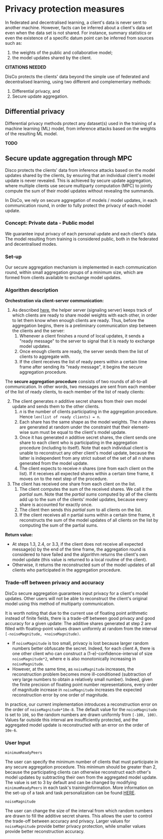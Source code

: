 # Privacy protection measures

In federated and decentralised learning, a client's data is never sent to another machine. However, facts can be inferred about a client's data set even when the data set is not shared. For instance, summary statistics or even the existence of a specific datum point can be inferred from sources such as:
1. the weights of the public and collaborative model;
2. the model updates shared by the client.

**CITATIONS NEEDED**

DisCo protects the clients' data beyond the simple use of federated and decentralised learning, using two different and complementary methods: 
1. Differential privacy, and
2. Secure update aggregation.

## Differential privacy

Differential privacy methods protect any dataset(s) used in the training of a machine learning (ML) model, from inference attacks based on the weights of the resulting ML model.

**TODO**

## Secure update aggregation through MPC

Disco protects the clients' data from inference attacks based on the model updates shared by the clients, by ensuring that an individual client's model update is never revealed. This is achieved by secure update aggregation, where multiple clients use secure multiparty computation (MPC) to jointly compute the sum of their model updates without revealing the summands.

In DisCo, we rely on secure aggregation of models / model updates, in each communication round, in order to fully protect the privacy of each model update. 

### Concept: Private data - Public model

We guarantee input privacy of each personal update and each client's data. 
The model resulting from training is considered public, both in the federated and decentralised modes.

### Set-up

Our secure aggregation mechanism is implemented in each communication round, within small aggregation groups of a minimum size, which are formed from clients available to exchange model updates. 

### Algorithm description

**Orchestration via client-server communication:**
1. As described [here](./ARCHITECTURE.md#server), the helper server (signaling server) keeps track of which clients are ready to share model weights with each other, in order to let them know when enough clients are ready.
Thus, before the aggregation begins, there is a preliminary communication step between the clients and the server:
   1. Whenever a client finishes a round of local updates, it sends a "ready message" to the server to signal that it is ready to exchange model updates.
   2. Once enough clients are ready, the server sends them the list of clients to aggregate with.
   3. If the client receives the list of ready peers within a certain time frame after sending its "ready message", it begins the secure aggregation procedure.

The **secure aggregation procedure** consists of two rounds of all-to-all communication. In other words, two messages are sent from each member of the list of ready clients, to each member of the list of ready clients:

2. The client generates *n* additive secret shares from their own model update and sends them to the other clients.
   1. *n* is the number of clients participating in the aggregation procedure. Hence `len(list of ready clients) = n`.
   2. Each share has the same shape as the model weights. The *n* shares are generated at random under the constraint that their element-wise sum must be equal to the client's model update.
   3. Once it has generated *n* additive secret shares, the client sends one share to each client who is participating in the aggregation procedure (including to itself). Note that each individual client is unable to reconstruct any other client's model update, because the latter is independent from any strict subset of the set of all *n* shares generated from the model update.
   4. The client expects to receive *n* shares (one from each client on the list). If it receives all expected shares within a certain time frame, it moves on to the next step of the procedure.
3. The client has received one share from each client on the list.
   1. The client computes the sum of the received shares. We call it the _partial sum_. Note that the _partial sums_ computed by all of the clients add up to the sum of the clients' model updates, because every share is accounted for exactly once.
   2. The client then sends this _partial sum_ to all clients on the list.
   3. If the client receives all *n* partial sums within a certain time frame, it reconstructs the sum of the model updates of all clients on the list by computing the sum of the partial sums.

**Return value:**
- At steps 1.3, 2.4, or 3.3, if the client does not receive all expected message(s) by the end of the time frame, the aggregation round is considered to have failed and the algorithm returns the client's own model update (this value is returned to a local routine of the client).
- Otherwise, it returns the reconstructed sum of the model updates of all clients who participated in the aggregation procedure.

### Trade-off between privacy and accuracy
DisCo secure aggregation guarantees input privacy for a client's model updates. Other users will not be able to reconstruct the client's original model using this method of multiparty communication. 

It is worth noting that due to the current use of floating point arithmetic instead of finite fields, there is a trade-off between good privacy and good accuracy for a given update:
The additive shares generated at step 2 are filled with floating-point values drawn uniformly at random from the interval `[-noiseMagnitude, +noiseMagnitude)`.
- If `noiseMagnitude` is too small, privacy is lost because larger random numbers better obfuscate the secret. Indeed, for each client A, there is one other client who can construct a (1-e)-confidence-interval of size `noiseMagnitude*2`, where e is also monotonically increasing in `noiseMagnitude`.
- However, at the same time, as `noiseMagnitude` increases, the reconstruction problem becomes more ill-conditioned (subtraction of very large numbers to obtain a relatively small number). Indeed, given the finite precision of floating point number representations, every order of magnitude increase in `noiseMagnitude` increases the expected reconstruction error by one order of magnitude.

In practice, our current implementation introduces a reconstruction error on the order of `noiseMagnitude*10e-8`. The default value for the `noiseMagnitude` is set to `100`, so the random numbers are drawn uniformly from `[-100, 100)`.
Values far outside this interval are insufficiently protected, and the aggregated model update is reconstructed with an error on the order of `10e-6`.

### User Input

`minimumReadyPeers`

The user can specify the minimum number of clients that must participate in any secure aggregation procedure. This minimum should be greater than 2, because the participating clients can otherwise reconstruct each other's model updates by subtracting their own from the aggregated model update.
The value is set to 3 by default and can be changed by modifying `minimumReadyPeers` in each task's trainingInformation. More information on the set-up of a task and task personalization
can be found [HERE](TASK.md).

`noiseMagnitude`

The user can change the size of the interval from which random numbers are drawn to fill the additive secret shares.
This allows the user to control the trade-off between accuracy and privacy.
Larger values for `noiseMagnitude` provide better privacy protection, while smaller values provide better reconstruction accuracy.
